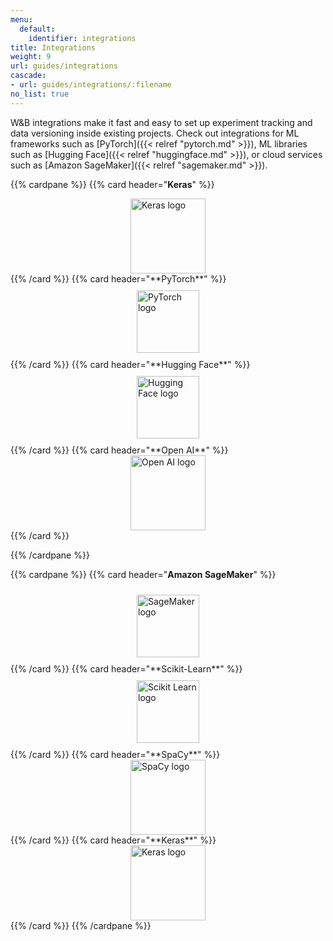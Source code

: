 ```yaml
---
menu:
  default:
    identifier: integrations
title: Integrations
weight: 9
url: guides/integrations
cascade:
- url: guides/integrations/:filename
no_list: true
---
```


 W&B integrations make it fast and easy to set up experiment tracking and data versioning inside existing projects. Check out integrations for ML frameworks such as [PyTorch]({{< relref "pytorch.md" >}}), ML libraries such as [Hugging Face]({{< relref "huggingface.md" >}}), or cloud services such as [Amazon SageMaker]({{< relref "sagemaker.md" >}}).

{{% cardpane %}}
{{% card header="**Keras**" %}}
<div onclick="window.location.href='https://wandb.ai/fully-connected/blog/keras'" style="cursor: pointer; display: flex; justify-content: center; align-items: center; height: 120px;">
<img src="/img/Keras_logo.svg" alt="Keras logo" width="120"/></div>
{{% /card %}}
{{% card header="**PyTorch**" %}}
<div onclick="window.location.href='https://wandb.ai/fully-connected/blog/pytorch'" style="cursor: pointer; display: flex; justify-content: center; align-items: center; height: 120px;">
<img src="/img/Pytorch-svgrepo-com.svg" alt="PyTorch logo" width="100"/></div>
{{% /card %}}
{{% card header="**Hugging Face**" %}}
<div onclick="window.location.href='https://wandb.ai/fully-connected/blog/hugging-face'" style="cursor: pointer; display: flex; justify-content: center; align-items: center; height: 120px;">
<img src="/img/hf-logo.svg" alt="Hugging Face logo" width="100"/></div>
{{% /card %}}
{{% card header="**Open AI**" %}}
<div onclick="window.location.href='https://wandb.ai/fully-connected/blog/openai'" style="cursor: pointer; display: flex; justify-content: center; align-items: center; height: 120px;">
<img src="/img/OpenAI-black-monoblossom.svg" alt="Open AI logo" width="120"/></div>
{{% /card %}}

{{% /cardpane %}}


<!-- Row two -->

{{% cardpane %}}
{{% card header="**Amazon SageMaker**" %}}
<div onclick="window.location.href='https://wandb.ai/fully-connected/blog/sagemaker'" style="cursor: pointer; display: flex; justify-content: center; align-items: center; height: 120px;">
<img src="/img/SageMaker.svg" alt="SageMaker logo" width="100"/></div>
{{% /card %}}
{{% card header="**Scikit-Learn**" %}}
<div onclick="window.location.href='https://wandb.ai/fully-connected/blog/sklearn'" style="cursor: pointer; display: flex; justify-content: center; align-items: center; height: 120px;">
<img src="/img/Scikit_learn_logo_small.svg" alt="Scikit Learn logo" width="100"/></div>
{{% /card %}}
{{% card header="**SpaCy**" %}}
<div onclick="window.location.href='https://wandb.ai/fully-connected/blog/spacy'" style="cursor: pointer; display: flex; justify-content: center; align-items: center; height: 120px;">
<img src="/img/SpaCy_logo.svg" alt="SpaCy logo" width="120"/></div>
{{% /card %}}
{{% card header="**Keras**" %}}
<div onclick="window.location.href='https://wandb.ai/fully-connected/blog/keras'" style="cursor: pointer; display: flex; justify-content: center; align-items: center; height: 120px;">
<img src="/img/Keras_logo.svg" alt="Keras logo" width="120"/></div>
{{% /card %}}
{{% /cardpane %}}
